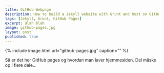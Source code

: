 ```yaml
---
title: GitHub Webpage
description: How to build a Jekyll website with Grunt and host on GitHub Pages.
tags: [Jekyll, Grunt, GitHub Pages]
excerpt: Blah blah
image: github-pages.jpg
layout: post
published: true
---
```


{% include image.html url="github-pages.jpg" caption="" %}

Så er det her GitHub pages og hvordan man laver hjemmesiden. Del måske op i flere dele...

